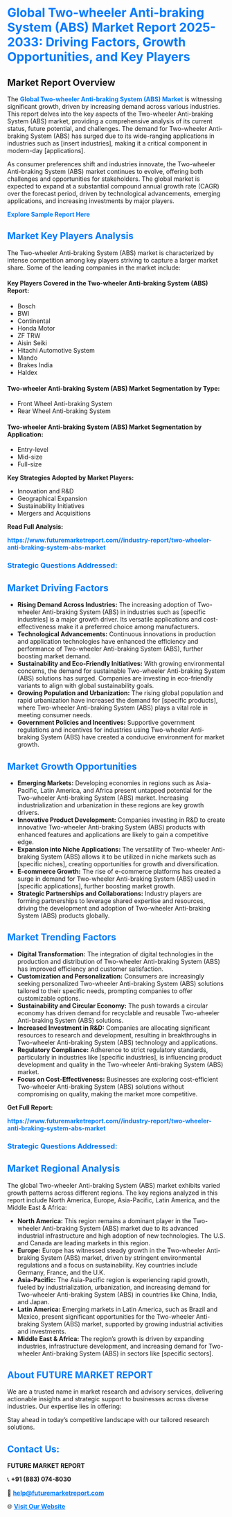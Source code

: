 <h1 style="color: #007BFF;">Global Two-wheeler Anti-braking System (ABS) Market Report 2025-2033: Driving Factors, Growth Opportunities, and Key Players</h1>

<section id="overview">
<h2>Market Report Overview</h2>
<p>The <a href="https://www.futuremarketreport.com//industry-report/two-wheeler-anti-braking-system-abs-market" style="color: #007BFF; text-decoration: none;"><strong>Global Two-wheeler Anti-braking System (ABS) Market</strong></a> is witnessing significant growth, driven by increasing demand across various industries. This report delves into the key aspects of the Two-wheeler Anti-braking System (ABS) market, providing a comprehensive analysis of its current status, future potential, and challenges. The demand for Two-wheeler Anti-braking System (ABS) has surged due to its wide-ranging applications in industries such as [insert industries], making it a critical component in modern-day [applications].</p>
<p>As consumer preferences shift and industries innovate, the Two-wheeler Anti-braking System (ABS) market continues to evolve, offering both challenges and opportunities for stakeholders. The global market is expected to expand at a substantial compound annual growth rate (CAGR) over the forecast period, driven by technological advancements, emerging applications, and increasing investments by major players.</p>
</section>

<section id="overview">
<p><a href="https://www.futuremarketreport.com//request-sample/reportId=86497" style="color: #007BFF; text-decoration: none;"><strong>Explore Sample Report Here</strong></a></p>
</section>

<section id="key-players">
<h2 style="color: #007BFF;">Market Key Players Analysis</h2>
<p>The Two-wheeler Anti-braking System (ABS) market is characterized by intense competition among key players striving to capture a larger market share. Some of the leading companies in the market include:</p>
<h4>Key Players Covered in the Two-wheeler Anti-braking System (ABS) Report:</h4>
<ul><li>Bosch</li><li>BWI</li><li>Continental</li><li>Honda Motor</li><li>ZF TRW</li><li>Aisin Seiki</li><li>Hitachi Automotive System</li><li>Mando</li><li>Brakes India</li><li>Haldex</li></ul>
<h4>Two-wheeler Anti-braking System (ABS) Market Segmentation by Type:</h4>
<ul><li>Front Wheel Anti-braking System</li><li>Rear Wheel Anti-braking System</li></ul>

<h4>Two-wheeler Anti-braking System (ABS) Market Segmentation by Application:</h4>
<ul><li>Entry-level</li><li>Mid-size</li><li>Full-size</li></ul>
<p><strong>Key Strategies Adopted by Market Players:</strong></p>
<ul>
<li>Innovation and R&D</li>
<li>Geographical Expansion</li>
<li>Sustainability Initiatives</li>
<li>Mergers and Acquisitions</li>
</ul>
</section>

<section>
<p><strong>Read Full Analysis: </strong></p><a href="https://www.futuremarketreport.com//industry-report/two-wheeler-anti-braking-system-abs-market" style="color: #007BFF; text-decoration: none;"><strong>https://www.futuremarketreport.com//industry-report/two-wheeler-anti-braking-system-abs-market</strong></a>
<h3 style="color: #007BFF;">Strategic Questions Addressed:</h3>
</section>

<section id="driving-factors">
<h2 style="color: #007BFF;">Market Driving Factors</h2>
<ul>
<li><strong>Rising Demand Across Industries:</strong> The increasing adoption of Two-wheeler Anti-braking System (ABS) in industries such as [specific industries] is a major growth driver. Its versatile applications and cost-effectiveness make it a preferred choice among manufacturers.</li>
<li><strong>Technological Advancements:</strong> Continuous innovations in production and application technologies have enhanced the efficiency and performance of Two-wheeler Anti-braking System (ABS), further boosting market demand.</li>
<li><strong>Sustainability and Eco-Friendly Initiatives:</strong> With growing environmental concerns, the demand for sustainable Two-wheeler Anti-braking System (ABS) solutions has surged. Companies are investing in eco-friendly variants to align with global sustainability goals.</li>
<li><strong>Growing Population and Urbanization:</strong> The rising global population and rapid urbanization have increased the demand for [specific products], where Two-wheeler Anti-braking System (ABS) plays a vital role in meeting consumer needs.</li>
<li><strong>Government Policies and Incentives:</strong> Supportive government regulations and incentives for industries using Two-wheeler Anti-braking System (ABS) have created a conducive environment for market growth.</li>
</ul>
</section>

<section id="growth-opportunities">
<h2 style="color: #007BFF;">Market Growth Opportunities</h2>
<ul>
<li><strong>Emerging Markets:</strong> Developing economies in regions such as Asia-Pacific, Latin America, and Africa present untapped potential for the Two-wheeler Anti-braking System (ABS) market. Increasing industrialization and urbanization in these regions are key growth drivers.</li>
<li><strong>Innovative Product Development:</strong> Companies investing in R&D to create innovative Two-wheeler Anti-braking System (ABS) products with enhanced features and applications are likely to gain a competitive edge.</li>
<li><strong>Expansion into Niche Applications:</strong> The versatility of Two-wheeler Anti-braking System (ABS) allows it to be utilized in niche markets such as [specific niches], creating opportunities for growth and diversification.</li>
<li><strong>E-commerce Growth:</strong> The rise of e-commerce platforms has created a surge in demand for Two-wheeler Anti-braking System (ABS) used in [specific applications], further boosting market growth.</li>
<li><strong>Strategic Partnerships and Collaborations:</strong> Industry players are forming partnerships to leverage shared expertise and resources, driving the development and adoption of Two-wheeler Anti-braking System (ABS) products globally.</li>
</ul>
</section>

<section id="trending-factors">
<h2 style="color: #007BFF;">Market Trending Factors</h2>
<ul>
<li><strong>Digital Transformation:</strong> The integration of digital technologies in the production and distribution of Two-wheeler Anti-braking System (ABS) has improved efficiency and customer satisfaction.</li>
<li><strong>Customization and Personalization:</strong> Consumers are increasingly seeking personalized Two-wheeler Anti-braking System (ABS) solutions tailored to their specific needs, prompting companies to offer customizable options.</li>
<li><strong>Sustainability and Circular Economy:</strong> The push towards a circular economy has driven demand for recyclable and reusable Two-wheeler Anti-braking System (ABS) solutions.</li>
<li><strong>Increased Investment in R&D:</strong> Companies are allocating significant resources to research and development, resulting in breakthroughs in Two-wheeler Anti-braking System (ABS) technology and applications.</li>
<li><strong>Regulatory Compliance:</strong> Adherence to strict regulatory standards, particularly in industries like [specific industries], is influencing product development and quality in the Two-wheeler Anti-braking System (ABS) market.</li>
<li><strong>Focus on Cost-Effectiveness:</strong> Businesses are exploring cost-efficient Two-wheeler Anti-braking System (ABS) solutions without compromising on quality, making the market more competitive.</li>
</ul>
</section>

<section>
<p><strong>Get Full Report: </strong></p><a href="https://www.futuremarketreport.com//industry-report/two-wheeler-anti-braking-system-abs-market" style="color: #007BFF; text-decoration: none;"><strong>https://www.futuremarketreport.com//industry-report/two-wheeler-anti-braking-system-abs-market</strong></a>
<h3 style="color: #007BFF;">Strategic Questions Addressed:</h3>
</section>


<section id="regional-analysis">
<h2 style="color: #007BFF;">Market Regional Analysis</h2>
<p>The global Two-wheeler Anti-braking System (ABS) market exhibits varied growth patterns across different regions. The key regions analyzed in this report include North America, Europe, Asia-Pacific, Latin America, and the Middle East & Africa:</p>
<ul>
<li><strong>North America:</strong> This region remains a dominant player in the Two-wheeler Anti-braking System (ABS) market due to its advanced industrial infrastructure and high adoption of new technologies. The U.S. and Canada are leading markets in this region.</li>
<li><strong>Europe:</strong> Europe has witnessed steady growth in the Two-wheeler Anti-braking System (ABS) market, driven by stringent environmental regulations and a focus on sustainability. Key countries include Germany, France, and the U.K.</li>
<li><strong>Asia-Pacific:</strong> The Asia-Pacific region is experiencing rapid growth, fueled by industrialization, urbanization, and increasing demand for Two-wheeler Anti-braking System (ABS) in countries like China, India, and Japan.</li>
<li><strong>Latin America:</strong> Emerging markets in Latin America, such as Brazil and Mexico, present significant opportunities for the Two-wheeler Anti-braking System (ABS) market, supported by growing industrial activities and investments.</li>
<li><strong>Middle East & Africa:</strong> The region’s growth is driven by expanding industries, infrastructure development, and increasing demand for Two-wheeler Anti-braking System (ABS) in sectors like [specific sectors].</li>
</ul>
</section>

<footer>
<h2 style="color: #007BFF;">About FUTURE MARKET REPORT</h2>
<p>We are a trusted name in market research and advisory services, delivering actionable insights and strategic support to businesses across diverse industries. Our expertise lies in offering:</p>

<p>Stay ahead in today’s competitive landscape with our tailored research solutions.</p>

<h2 style="color: #007BFF;">Contact Us:</h2>
<p><strong>FUTURE MARKET REPORT</strong></p>
<p>📞 <strong>+91 (883) 074-8030</strong></p>
<p>📧 <strong><a href="mailto:help@futuremarketreport.com" style="color: #007BFF;">help@futuremarketreport.com</a></strong></p>
<p>🌐 <strong><a href="https://www.futuremarketreport.com/" style="color: #007BFF;">Visit Our Website</a></strong></p>
</footer>
